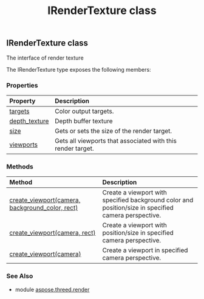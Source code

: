 ﻿---
title: IRenderTexture class
second_title: Aspose.3D for Python via .NET API References
description: 
type: docs
weight: 130
url: /python-net/aspose.threed.render/irendertexture/
is_root: false
---

## IRenderTexture class

The interface of render texture



The IRenderTexture type exposes the following members:

### Properties
| Property | Description |
| :- | :- |
| [targets](/3d/python-net/aspose.threed.render/irendertexture/targets) | Color output targets. |
| [depth_texture](/3d/python-net/aspose.threed.render/irendertexture/depth_texture) | Depth buffer texture |
| [size](/3d/python-net/aspose.threed.render/irendertexture/size) | Gets or sets the size of the render target. |
| [viewports](/3d/python-net/aspose.threed.render/irendertexture/viewports) | Gets all viewports that associated with this render target. |


### Methods
| Method | Description |
| :- | :- |
| [create_viewport(camera, background_color, rect)](/3d/python-net/aspose.threed.render/irendertexture/create_viewport/#aspose.threed.entities.Camera-aspose.pydrawing.Color-aspose.threed.utilities.RelativeRectangle) | Create a viewport with specified background color and position/size in specified camera perspective. |
| [create_viewport(camera, rect)](/3d/python-net/aspose.threed.render/irendertexture/create_viewport/#aspose.threed.entities.Camera-aspose.threed.utilities.RelativeRectangle) | Create a viewport with position/size in specified camera perspective. |
| [create_viewport(camera)](/3d/python-net/aspose.threed.render/irendertexture/create_viewport/#aspose.threed.entities.Camera) | Create a viewport in specified camera perspective. |


### See Also

* module [aspose.threed.render](../)
